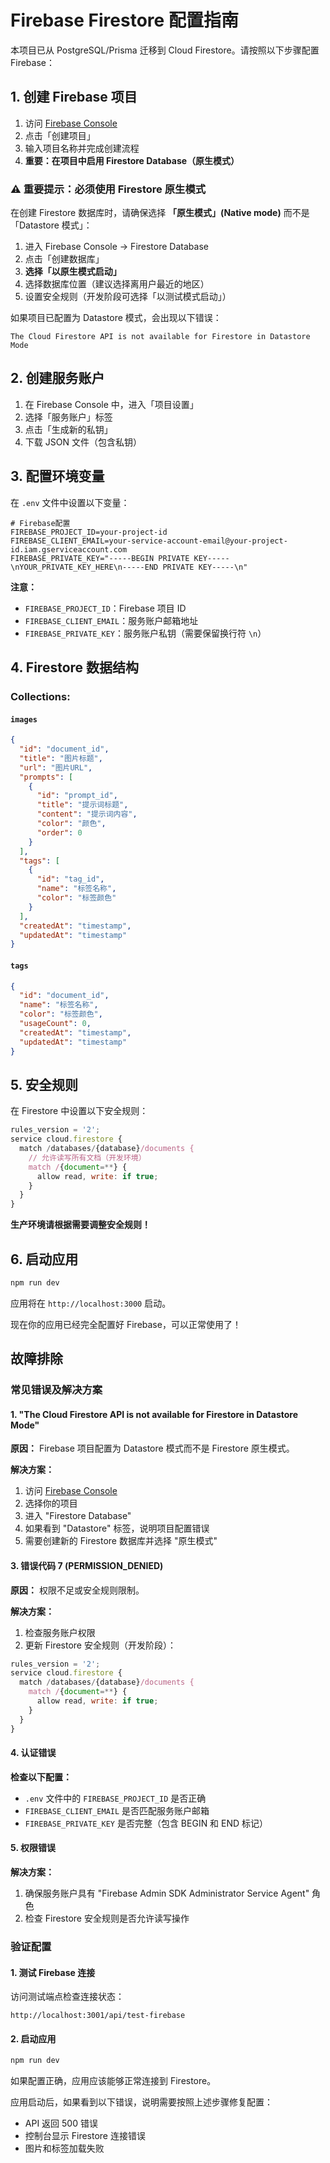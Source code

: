 # Firebase Firestore 配置指南

本项目已从 PostgreSQL/Prisma 迁移到 Cloud Firestore。请按照以下步骤配置 Firebase：

## 1. 创建 Firebase 项目

1. 访问 [Firebase Console](https://console.firebase.google.com/)
2. 点击「创建项目」
3. 输入项目名称并完成创建流程
4. **重要：在项目中启用 Firestore Database（原生模式）**

### ⚠️ 重要提示：必须使用 Firestore 原生模式

在创建 Firestore 数据库时，请确保选择 **「原生模式」(Native mode)** 而不是「Datastore 模式」：

1. 进入 Firebase Console → Firestore Database
2. 点击「创建数据库」
3. **选择「以原生模式启动」**
4. 选择数据库位置（建议选择离用户最近的地区）
5. 设置安全规则（开发阶段可选择「以测试模式启动」）

如果项目已配置为 Datastore 模式，会出现以下错误：
```
The Cloud Firestore API is not available for Firestore in Datastore Mode
```

## 2. 创建服务账户

1. 在 Firebase Console 中，进入「项目设置」
2. 选择「服务账户」标签
3. 点击「生成新的私钥」
4. 下载 JSON 文件（包含私钥）

## 3. 配置环境变量

在 `.env` 文件中设置以下变量：

```env
# Firebase配置
FIREBASE_PROJECT_ID=your-project-id
FIREBASE_CLIENT_EMAIL=your-service-account-email@your-project-id.iam.gserviceaccount.com
FIREBASE_PRIVATE_KEY="-----BEGIN PRIVATE KEY-----\nYOUR_PRIVATE_KEY_HERE\n-----END PRIVATE KEY-----\n"
```

**注意：**
- `FIREBASE_PROJECT_ID`：Firebase 项目 ID
- `FIREBASE_CLIENT_EMAIL`：服务账户邮箱地址
- `FIREBASE_PRIVATE_KEY`：服务账户私钥（需要保留换行符 `\n`）

## 4. Firestore 数据结构

### Collections:

#### `images`
```json
{
  "id": "document_id",
  "title": "图片标题",
  "url": "图片URL",
  "prompts": [
    {
      "id": "prompt_id",
      "title": "提示词标题",
      "content": "提示词内容",
      "color": "颜色",
      "order": 0
    }
  ],
  "tags": [
    {
      "id": "tag_id",
      "name": "标签名称",
      "color": "标签颜色"
    }
  ],
  "createdAt": "timestamp",
  "updatedAt": "timestamp"
}
```

#### `tags`
```json
{
  "id": "document_id",
  "name": "标签名称",
  "color": "标签颜色",
  "usageCount": 0,
  "createdAt": "timestamp",
  "updatedAt": "timestamp"
}
```

## 5. 安全规则

在 Firestore 中设置以下安全规则：

```javascript
rules_version = '2';
service cloud.firestore {
  match /databases/{database}/documents {
    // 允许读写所有文档（开发环境）
    match /{document=**} {
      allow read, write: if true;
    }
  }
}
```

**生产环境请根据需要调整安全规则！**

## 6. 启动应用

```bash
npm run dev
```

应用将在 `http://localhost:3000` 启动。

现在你的应用已经完全配置好 Firebase，可以正常使用了！

## 故障排除

### 常见错误及解决方案

#### 1. "The Cloud Firestore API is not available for Firestore in Datastore Mode"

**原因：** Firebase 项目配置为 Datastore 模式而不是 Firestore 原生模式。

**解决方案：**
1. 访问 [Firebase Console](https://console.firebase.google.com/)
2. 选择你的项目
3. 进入 "Firestore Database"
4. 如果看到 "Datastore" 标签，说明项目配置错误
5. 需要创建新的 Firestore 数据库并选择 "原生模式"



#### 3. 错误代码 7 (PERMISSION_DENIED)

**原因：** 权限不足或安全规则限制。

**解决方案：**
1. 检查服务账户权限
2. 更新 Firestore 安全规则（开发阶段）：

```javascript
rules_version = '2';
service cloud.firestore {
  match /databases/{database}/documents {
    match /{document=**} {
      allow read, write: if true;
    }
  }
}
```

#### 4. 认证错误

**检查以下配置：**
- `.env` 文件中的 `FIREBASE_PROJECT_ID` 是否正确
- `FIREBASE_CLIENT_EMAIL` 是否匹配服务账户邮箱
- `FIREBASE_PRIVATE_KEY` 是否完整（包含 BEGIN 和 END 标记）

#### 5. 权限错误

**解决方案：**
1. 确保服务账户具有 "Firebase Admin SDK Administrator Service Agent" 角色
2. 检查 Firestore 安全规则是否允许读写操作

### 验证配置

#### 1. 测试 Firebase 连接

访问测试端点检查连接状态：

```
http://localhost:3001/api/test-firebase
```

#### 2. 启动应用

```bash
npm run dev
```

如果配置正确，应用应该能够正常连接到 Firestore。

应用启动后，如果看到以下错误，说明需要按照上述步骤修复配置：
- API 返回 500 错误
- 控制台显示 Firestore 连接错误
- 图片和标签加载失败